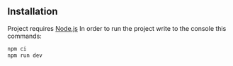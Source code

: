## Installation

Project requires [Node.js](https://nodejs.org/)
In order to run the project write to the console this commands:

```sh
npm ci
npm run dev
```
